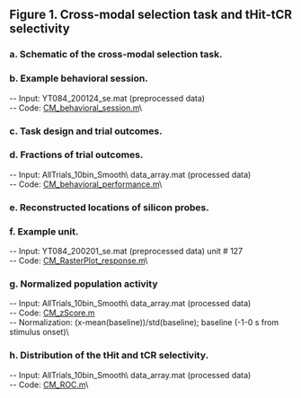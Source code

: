 
## Figure 1. Cross-modal selection task and tHit-tCR selectivity
### a.	Schematic of the cross-modal selection task.
### b.	Example behavioral session.
  -- Input: YT084_200124_se.mat (preprocessed data)\
  -- Code: [CM_behavioral_session.m](CM_behavioral_session.m)\
### c.	Task design and trial outcomes.
### d.	Fractions of trial outcomes.
  -- Input: AllTrials_10bin_Smooth\ data_array.mat (processed data)\
  -- Code: [CM_behavioral_performance.m](CM_behavioral_performance.m)\
### e.	Reconstructed locations of silicon probes.
### f.	Example unit.
  -- Input: YT084_200201_se.mat (preprocessed data) unit # 127\
  -- Code: [CM_RasterPlot_response.m](CM_RasterPlot_response.m)\
### g.	Normalized population activity
  -- Input: AllTrials_10bin_Smooth\ data_array.mat (processed data)\
  -- Code: [CM_zScore.m](CM_zScore.m)\
  -- Normalization: (x-mean(baseline))/std(baseline); baseline (-1-0 s from stimulus onset)\
### h.	Distribution of the tHit and tCR selectivity.
  -- Input: AllTrials_10bin_Smooth\ data_array.mat (processed data)\
  -- Code: [CM_ROC.m](CM_ROC.m)\
